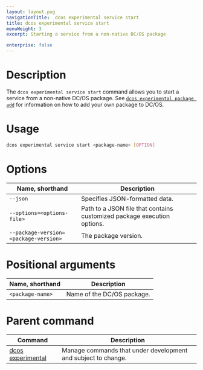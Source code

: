 ```yaml
---
layout: layout.pug
navigationTitle:  dcos experimental service start
title: dcos experimental service start
menuWeight: 3
excerpt: Starting a service from a non-native DC/OS package

enterprise: false
---
```



# Description
The `dcos experimental service start` command allows you to start a service from a non-native DC/OS package. See [`dcos experimental package add`](/mesosphere/dcos/1.11/cli/command-reference/dcos-experimental/dcos-experimental-package-add/) for information on how to add your own package to DC/OS.

# Usage

```bash
dcos experimental service start <package-name> [OPTION]
```

# Options

| Name, shorthand | Description |
|---------|------------|
| `--json`   | Specifies JSON-formatted data. |
| `--options=<options-file>`   | Path to a JSON file that contains customized package execution options. |
| `--package-version=<package-version>`   |    The package version. |

# Positional arguments

| Name, shorthand |  Description |
|---------|-------------|
| `<package-name>`   |    Name of the DC/OS package. |    

# Parent command

| Command | Description |
|---------|-------------|
| [dcos experimental](/mesosphere/dcos/1.11/cli/command-reference/dcos-experimental/)   |  Manage commands that under development and subject to change. |  
